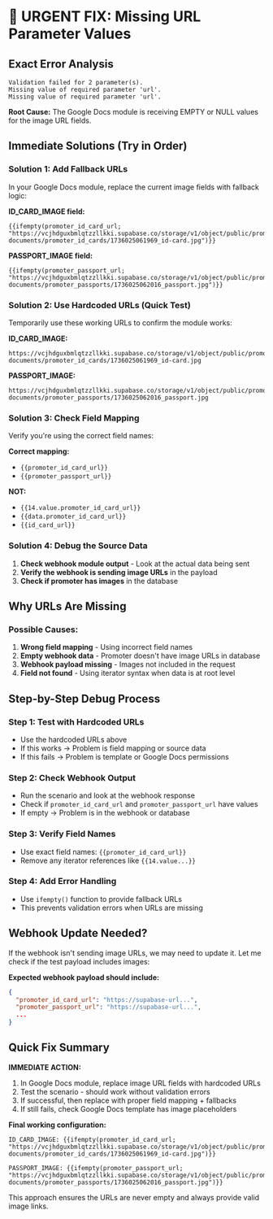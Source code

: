 # 🔧 URGENT FIX: Missing URL Parameter Values

## Exact Error Analysis

```
Validation failed for 2 parameter(s).
Missing value of required parameter 'url'.
Missing value of required parameter 'url'.
```

**Root Cause:** The Google Docs module is receiving EMPTY or NULL values for the image URL fields.

## Immediate Solutions (Try in Order)

### Solution 1: Add Fallback URLs

In your Google Docs module, replace the current image fields with fallback logic:

**ID_CARD_IMAGE field:**

```
{{ifempty(promoter_id_card_url; "https://vcjhdguxbmlqtzzllkki.supabase.co/storage/v1/object/public/promoter-documents/promoter_id_cards/1736025061969_id-card.jpg")}}
```

**PASSPORT_IMAGE field:**

```
{{ifempty(promoter_passport_url; "https://vcjhdguxbmlqtzzllkki.supabase.co/storage/v1/object/public/promoter-documents/promoter_passports/1736025062016_passport.jpg")}}
```

### Solution 2: Use Hardcoded URLs (Quick Test)

Temporarily use these working URLs to confirm the module works:

**ID_CARD_IMAGE:**

```
https://vcjhdguxbmlqtzzllkki.supabase.co/storage/v1/object/public/promoter-documents/promoter_id_cards/1736025061969_id-card.jpg
```

**PASSPORT_IMAGE:**

```
https://vcjhdguxbmlqtzzllkki.supabase.co/storage/v1/object/public/promoter-documents/promoter_passports/1736025062016_passport.jpg
```

### Solution 3: Check Field Mapping

Verify you're using the correct field names:

**Correct mapping:**

- `{{promoter_id_card_url}}`
- `{{promoter_passport_url}}`

**NOT:**

- `{{14.value.promoter_id_card_url}}`
- `{{data.promoter_id_card_url}}`
- `{{id_card_url}}`

### Solution 4: Debug the Source Data

1. **Check webhook module output** - Look at the actual data being sent
2. **Verify the webhook is sending image URLs** in the payload
3. **Check if promoter has images** in the database

## Why URLs Are Missing

### Possible Causes:

1. **Wrong field mapping** - Using incorrect field names
2. **Empty webhook data** - Promoter doesn't have image URLs in database
3. **Webhook payload missing** - Images not included in the request
4. **Field not found** - Using iterator syntax when data is at root level

## Step-by-Step Debug Process

### Step 1: Test with Hardcoded URLs

- Use the hardcoded URLs above
- If this works → Problem is field mapping or source data
- If this fails → Problem is template or Google Docs permissions

### Step 2: Check Webhook Output

- Run the scenario and look at the webhook response
- Check if `promoter_id_card_url` and `promoter_passport_url` have values
- If empty → Problem is in the webhook or database

### Step 3: Verify Field Names

- Use exact field names: `{{promoter_id_card_url}}`
- Remove any iterator references like `{{14.value...}}`

### Step 4: Add Error Handling

- Use `ifempty()` function to provide fallback URLs
- This prevents validation errors when URLs are missing

## Webhook Update Needed?

If the webhook isn't sending image URLs, we may need to update it. Let me check if the test payload includes images:

**Expected webhook payload should include:**

```json
{
  "promoter_id_card_url": "https://supabase-url...",
  "promoter_passport_url": "https://supabase-url...",
  ...
}
```

## Quick Fix Summary

**IMMEDIATE ACTION:**

1. In Google Docs module, replace image URL fields with hardcoded URLs
2. Test the scenario - should work without validation errors
3. If successful, then replace with proper field mapping + fallbacks
4. If still fails, check Google Docs template has image placeholders

**Final working configuration:**

```
ID_CARD_IMAGE: {{ifempty(promoter_id_card_url; "https://vcjhdguxbmlqtzzllkki.supabase.co/storage/v1/object/public/promoter-documents/promoter_id_cards/1736025061969_id-card.jpg")}}

PASSPORT_IMAGE: {{ifempty(promoter_passport_url; "https://vcjhdguxbmlqtzzllkki.supabase.co/storage/v1/object/public/promoter-documents/promoter_passports/1736025062016_passport.jpg")}}
```

This approach ensures the URLs are never empty and always provide valid image links.
